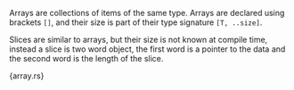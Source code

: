 Arrays are collections of items of the same type. Arrays are declared using
brackets `[]`, and their size is part of their type signature `[T, ..size]`.

Slices are similar to arrays, but their size is not known at compile time,
instead a slice is two word object, the first word is a pointer to the data
and the second word is the length of the slice.

{array.rs}
